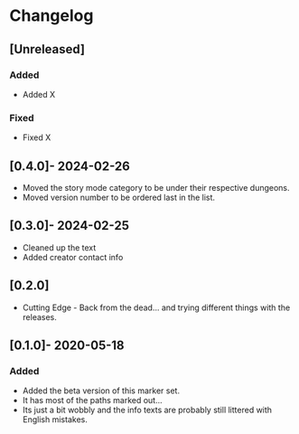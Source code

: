 # Changelog

## [Unreleased]

### Added

- Added X

### Fixed

- Fixed X


## [0.4.0]- 2024-02-26
- Moved the story mode category to be under their respective dungeons.
- Moved version number to be ordered last in the list.

## [0.3.0]- 2024-02-25
- Cleaned up the text
- Added creator contact info

## [0.2.0]

- Cutting Edge - Back from the dead... and trying different things with the releases.

## [0.1.0]- 2020-05-18

### Added

- Added the beta version of this marker set.
- It has most of the paths marked out...
- Its just a bit wobbly and the info texts are probably still littered with English mistakes.